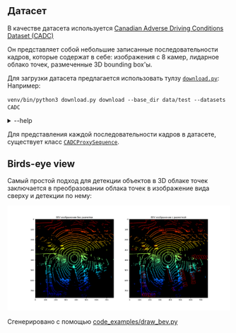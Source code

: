 
# 


## Датасет

В качестве датасета используется [Canadian Adverse Driving Conditions Dataset (CADC)](http://cadcd.uwaterloo.ca/)


Он представляет собой небольшие записанные последовательности кадров, которые содержат в себе: изображения с 8 камер,
лидарное облако точек, размеченные 3D bounding box'ы. 

Для загрузки датасета предлагается использовать тулзу [`download.py`](./download.py):
Например: 

`venv/bin/python3 download.py download --base_dir data/test --datasets CADC`

<details>
  <summary>--help</summary>
        
    usage: download.py [-h] [--datasets [{CADC} ...]] [--datasets_dict DATASETS_DICT] [--base_dir BASE_DIR] {download,listing}
    download
    positional arguments:
    {download,listing}
    options:
    -h, --help            show this help message and exit
    --datasets [{CADC} ...]
    --datasets_dict DATASETS_DICT
    parameter for proving parts of dataset to download. It should be dict-like string that will be parsed as ast, e.g '{'CADC': CADC_LIKE_DICT}' Parts for
    each dataset can be seen by command 'listing'
    --base_dir BASE_DIR
        
</details>

Для представления каждой последовательности кадров в датасете, существует класс [`CADCProxySequence`](datasets/cadc/cadc.py#L21).


## Birds-eye view

Самый простой подход для детекции объектов в 3D облаке точек заключается в преобразовании облака точек 
в изображение вида сверху и детекции по нему:

![alt text](examples/bev.png)

Сгенерировано с помощью [code_examples/draw_bev.py](code_examples/draw_bev.py)
